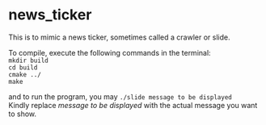 # news_ticker

This is to mimic a news ticker, sometimes called a crawler or slide.

To compile, execute the following commands in the terminal:  
 `mkdir build`  
 `cd build`  
 `cmake ../`  
 `make`  
  
and to run the program, you may `./slide message to be displayed`  
Kindly replace _message to be displayed_ with  the actual message you want to show.